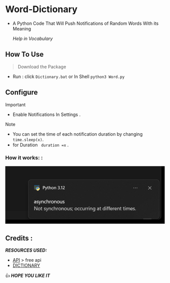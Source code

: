  # Word-Dictionary
- A Python Code That Will Push Notifications of Random Words With its Meaning


    _Help in Vocabulary_

## How To Use
 
>  Download the Package

* Run :
click `Dictionary.bat`
or In Shell
`python3 Word.py`
 
## Configure

> [!IMPORTANT]
-  Enable Notifications In Settings .

> [!NOTE]
- You can set the time of each notification duration by changing `time.sleep(x)`.
- for Duration ` duration =x` .


### How it works: :

![Example](assets/example.png)


## Credits :
***RESOURCES USED:***

- [API](https://api.dictionaryapi.dev) > free api
- [DICTIONARY](https://svnweb.freebsd.org/csrg/share/dict/words?view=co&content-type=text/plain)




:+1:  ***HOPE YOU LIKE IT***